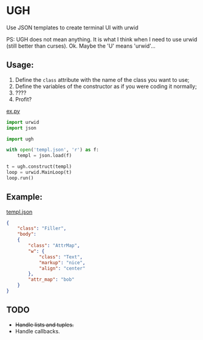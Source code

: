# UGH
Use JSON templates to create terminal UI with urwid

PS: UGH does not mean anything. It is what I think when I need to use urwid (still better than curses). Ok. Maybe the 'U' means 'urwid'...


## Usage:
1. Define the `class` attribute with the name of the class you want to use;
2. Define the variables of the constructor as if you were coding it normally;
3. ????
4. Profit?

[ex.py](https://github.com/meyer1994/ugh/blob/master/example/ex.py)
```python
import urwid
import json

import ugh

with open('templ.json', 'r') as f:
    templ = json.load(f)

t = ugh.construct(templ)
loop = urwid.MainLoop(t)
loop.run()

```

## Example:
[templ.json](https://github.com/meyer1994/ugh/blob/master/example/templ.json)
```json
{
    "class": "Filler",
    "body":
    {
        "class": "AttrMap",
        "w": {
            "class": "Text",
            "markup": "nice",
            "align": "center"
        },
        "attr_map": "bob"
    }
}
```


## TODO
- ~~Handle lists and tuples.~~
- Handle callbacks.
